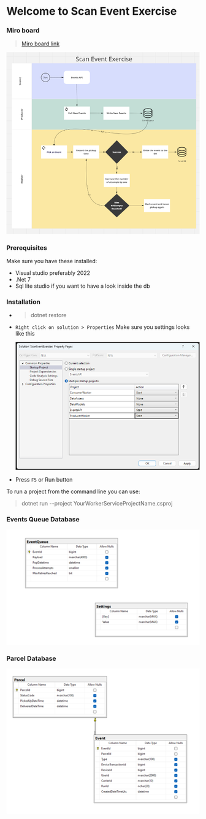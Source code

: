 # Welcome to Scan Event Exercise

### Miro board

> [Miro board link](https://miro.com/app/board/uXjVNT4IwUc=/?share_link_id=95267939321)

[![Overview Diagram](https://github.com/Mohamed-Ahmed-Abdullah/ScanEventExercise/blob/main/Docs/OverviewDiagram.png)]()

### Prerequisites

Make sure you have these installed:

- Visual studio preferably 2022
- .Net 7
- Sql lite studio if you want to have a look inside the db

### Installation

- > dotnet restore

- `Right click on solution > Properties` Make sure you settings looks like this

  [![Start Settings](https://github.com/Mohamed-Ahmed-Abdullah/ScanEventExercise/blob/main/Docs/StartSettings.png)]()

- Press `F5` or Run button

To run a project from the command line you can use:

> dotnet run --project YourWorkerServiceProjectName.csproj

### Events Queue Database

[![Event Queue Database](https://github.com/Mohamed-Ahmed-Abdullah/ScanEventExercise/blob/main/Docs/EventQueueDb.png)]()

### Parcel Database

[![Parcel Database](https://github.com/Mohamed-Ahmed-Abdullah/ScanEventExercise/blob/main/Docs/ParcelDb.png)]()
